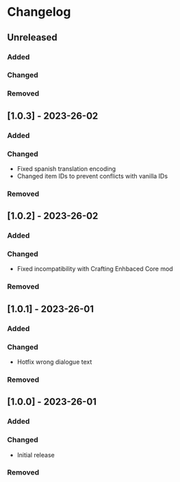 # Changelog

## Unreleased
### Added
### Changed
### Removed

## [1.0.3] - 2023-26-02
### Added
### Changed
- Fixed spanish translation encoding
- Changed item IDs to prevent conflicts with vanilla IDs
### Removed

## [1.0.2] - 2023-26-02
### Added
### Changed
- Fixed incompatibility with Crafting Enhbaced Core mod
### Removed

## [1.0.1] - 2023-26-01
### Added
### Changed
- Hotfix wrong dialogue text
### Removed

## [1.0.0] - 2023-26-01
### Added
### Changed
- Initial release
### Removed
